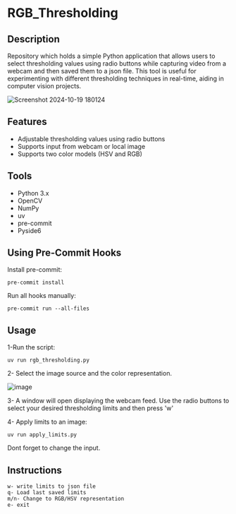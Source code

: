 # RGB_Thresholding

## Description

Repository which holds a simple Python application that allows users to select thresholding values using radio buttons while capturing video from a webcam and then saved them to a json file. This tool is useful for experimenting with different thresholding techniques in real-time, aiding in computer vision projects.

![Screenshot 2024-10-19 180124](https://github.com/user-attachments/assets/5f4915c0-57ad-49ad-afc8-56396e191ad3)

## Features

- Adjustable thresholding values using radio buttons
- Supports input from webcam or local image
- Supports two color models (HSV and RGB)

## Tools

- Python 3.x
- OpenCV
- NumPy
- uv
- pre-commit
- Pyside6

## Using Pre-Commit Hooks
Install pre-commit:
```
pre-commit install
```

Run all hooks manually:
```
pre-commit run --all-files
```

## Usage

1-Run the script:

```
uv run rgb_thresholding.py
```

2- Select the image source and the color representation.

![image](https://github.com/user-attachments/assets/02ebef1d-a829-4abb-a22b-ba54b2ea3bb2)

3- A window will open displaying the webcam feed. Use the radio buttons to select your desired thresholding limits and then press 'w'

4- Apply limits to an image:

```
uv run apply_limits.py
```

Dont forget to change the input.

## Instructions

```
w- write limits to json file
q- Load last saved limits
m/n- Change to RGB/HSV representation
e- exit
```

